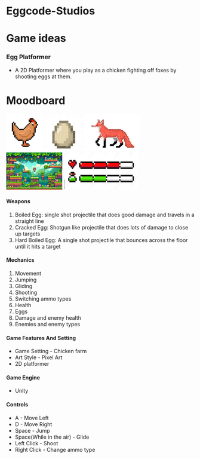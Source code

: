 # Eggcode-Studios

# Game ideas
### Egg Platformer
- A 2D Platformer where you play as a chicken fighting off foxes by shooting eggs at them.

# Moodboard 
<img src="chicken.jpg" width="100" height="100"> 
<img src="egg.jpg" width="100" height="100"> 
<img src="fox.jpg" width="150" height="100"> 
<img src="2d platform.jpg" width="150" height="100"> 
<img src="health bar.jpg" width="200" height="100"> 


 #### Weapons
 1. Boiled Egg: single shot projectile that does good damage and travels in a straight line
 2. Cracked Egg: Shotgun like projectile that does lots of damage to close up targets
 3. Hard Boiled Egg: A single shot projectile that bounces across the floor until it hits a target
 #### Mechanics
 1. Movement 
 2. Jumping
 3. Gliding 
 4. Shooting
 5. Switching ammo types 
 6. Health 
 7. Eggs
 8. Damage and enemy health 
 9. Enemies and enemy types
 #### Game Features And Setting
 - Game Setting - Chicken farm
 - Art Style - Pixel Art
 - 2D platformer

 #### Game Engine
 - Unity

 #### Controls
 - A - Move Left
 - D - Move Right
 - Space - Jump
 - Space(While in the air) - Glide
 - Left Click - Shoot
 - Right Click - Change ammo type


 
